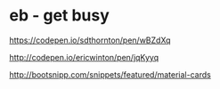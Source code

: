 # eb - get busy

https://codepen.io/sdthornton/pen/wBZdXq

http://codepen.io/ericwinton/pen/jqKyyq

http://bootsnipp.com/snippets/featured/material-cards
